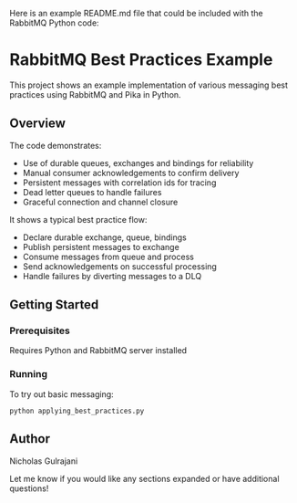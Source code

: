 Here is an example README.md file that could be included with the RabbitMQ Python code:

# RabbitMQ Best Practices Example

This project shows an example implementation of various messaging best practices using RabbitMQ and Pika in Python.

## Overview

The code demonstrates:

- Use of durable queues, exchanges and bindings for reliability 
- Manual consumer acknowledgements to confirm delivery
- Persistent messages with correlation ids for tracing 
- Dead letter queues to handle failures
- Graceful connection and channel closure  

It shows a typical best practice flow:

- Declare durable exchange, queue, bindings
- Publish persistent messages to exchange
- Consume messages from queue and process 
- Send acknowledgements on successful processing
- Handle failures by diverting messages to a DLQ

## Getting Started

### Prerequisites

Requires Python and RabbitMQ server installed

### Running

To try out basic messaging:

```
python applying_best_practices.py 
```

## Author

Nicholas Gulrajani

Let me know if you would like any sections expanded or have additional questions!
